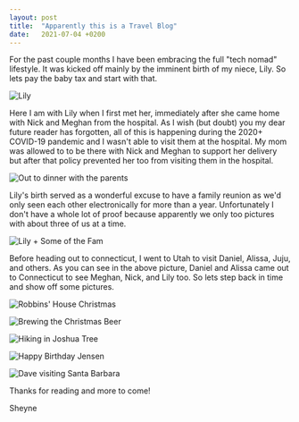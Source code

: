 ```yaml
---
layout: post
title:  "Apparently this is a Travel Blog"
date:   2021-07-04 +0200
---
```


For the past couple months I have been embracing the full "tech nomad"
lifestyle. It was kicked off mainly by the imminent birth of my niece, Lily. So
lets pay the baby tax and start with that.

![Lily]({{site.baseurl}}/assets/lily.jpg)

Here I am with Lily when I first met her, immediately after she came home with
Nick and Meghan from the hospital. As I wish (but doubt) you my dear future
reader has forgotten, all of this is happening during the 2020+ COVID-19
pandemic and I wasn't able to visit them at the hospital. My mom was allowed to
to be there with Nick and Meghan to support her delivery but after that policy
prevented her too from visiting them in the hospital. 

![Out to dinner with the parents]({{site.baseurl}}/assets/chip-annie-tamara-out-to-dinner.jpg)

Lily's birth served as a wonderful excuse to have a family reunion as we'd only
seen each other electronically for more than a year. Unfortunately I don't have
a whole lot of proof because apparently we only too pictures with about three of
us at a time.

![Lily + Some of the Fam]({{site.baseurl}}/assets/lily-izzy-annie-daniel-meghan-nick.jpg)

Before heading out to connecticut, I went to Utah to visit Daniel, Alissa, Juju,
and others. As you can see in the above picture, Daniel and Alissa came out to
Connecticut to see Meghan, Nick, and Lily too. So lets step back in time and
show off some pictures.

![Robbins' House Christmas]({{site.baseurl}}/assets/robbins-house-christmas.jpg)

![Brewing the Christmas Beer]({{site.baseurl}}/assets/beer.jpg)

![Hiking in Joshua Tree]({{site.baseurl}}/assets/joshua-tree.gif)

![Happy Birthday Jensen]({{site.baseurl}}/assets/happy-birthday-jensen.jpg)

![Dave visiting Santa Barbara]({{site.baseurl}}/assets/dave-visiting-santa-barbara.jpg)

Thanks for reading and more to come!

Sheyne
